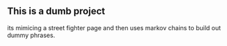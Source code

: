 ## This is a dumb project

its mimicing a street fighter page and then uses markov chains to build out dummy phrases.
